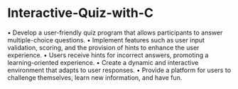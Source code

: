 # Interactive-Quiz-with-C
•	Develop a user-friendly quiz program that allows participants to answer multiple-choice questions. 
•	Implement features such as user input validation, scoring, and the provision of hints to enhance the user experience. 
• Users receive hints for incorrect answers, promoting a learning-oriented experience. 
•	Create a dynamic and interactive environment that adapts to user responses. 
•	Provide a platform for users to challenge themselves, learn new information, and have fun.
